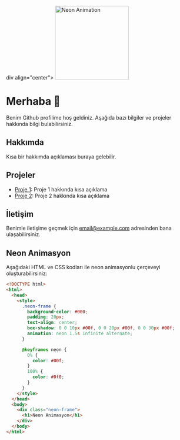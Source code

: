 div align="center">
  <img src="https://your-image-url.com" alt="Neon Animation" width="200">
</div>

# Merhaba 👋

Benim Github profilime hoş geldiniz. Aşağıda bazı bilgiler ve projeler hakkında bilgi bulabilirsiniz.

## Hakkımda

Kısa bir hakkımda açıklaması buraya gelebilir.

## Projeler

- [Proje 1](link1): Proje 1 hakkında kısa açıklama
- [Proje 2](link2): Proje 2 hakkında kısa açıklama

## İletişim

Benimle iletişime geçmek için [email@example.com](mailto:email@example.com) adresinden bana ulaşabilirsiniz.

## Neon Animasyon

Aşağıdaki HTML ve CSS kodları ile neon animasyonlu çerçeveyi oluşturabilirsiniz:

```html
<!DOCTYPE html>
<html>
  <head>
    <style>
      .neon-frame {
        background-color: #000;
        padding: 20px;
        text-align: center;
        box-shadow: 0 0 10px #00f, 0 0 20px #00f, 0 0 30px #00f;
        animation: neon 1.5s infinite alternate;
      }

      @keyframes neon {
        0% {
          color: #00f;
        }
        100% {
          color: #0f0;
        }
      }
    </style>
  </head>
  <body>
    <div class="neon-frame">
      <h1>Neon Animasyon</h1>
    </div>
  </body>
</html>